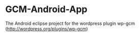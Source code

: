 GCM-Android-App
===============

The Android eclipse project for the wordpress plugin wp-gcm (http://wordpress.org/plugins/wp-gcm)
